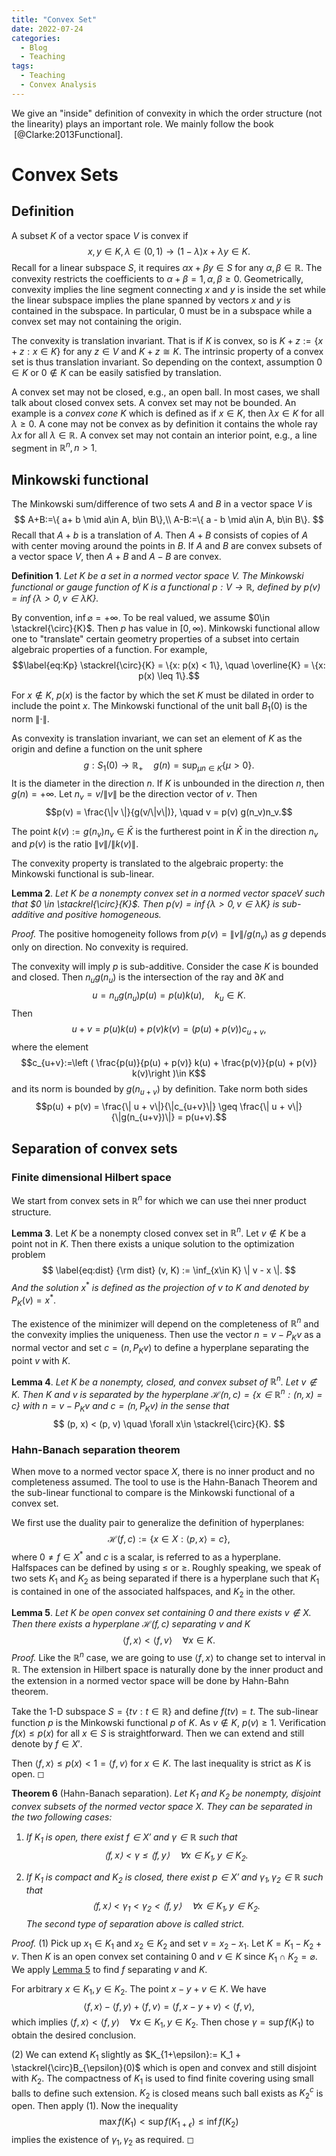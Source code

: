 ```yaml
---
title: "Convex Set"
date: 2022-07-24
categories:
  - Blog
  - Teaching
tags:
  - Teaching
  - Convex Analysis
---
```




We give an "inside\" definition of convexity in which the order structure (not the linearity) plays an important role. We mainly follow the book  [@Clarke:2013Functional].

# Convex Sets

## Definition

A subset $K$ of a vector space $V$ is convex if 
$$
x,y\in K, \lambda \in (0,1) \longrightarrow (1- \lambda)x + \lambda y \in K.
$$
Recall for a linear subspace $S$, it requires $\alpha x + \beta y \in S$ for any $\alpha, \beta \in \mathbb R$. The convexity restricts the
coefficients to $\alpha + \beta = 1, \alpha, \beta \geq 0$. Geometrically, convexity implies the line segment connecting $x$ and $y$ is inside the set while the linear subspace implies the plane spanned by vectors $x$ and $y$ is contained in the subspace. In particular, $0$ must be in a subspace while a convex set may not containing the origin.

The convexity is translation invariant. That is if $K$ is convex, so is $K + z :=\{x+ z: x\in K\}$ for any $z\in V$ and $K+z \cong K$. The intrinsic property of a convex set is thus translation invariant. So depending on the context, assumption $0\in K$ or $0\notin K$ can be easily satisfied by translation.

A convex set may not be closed, e.g., an open ball. In most cases, we shall talk about closed convex sets. A convex set may not be bounded. An example is a *convex cone* $K$ which is defined as if $x\in K$, then
$\lambda x\in K$ for all $\lambda \geq 0$. A cone may not be convex as by definition it contains the whole ray $\lambda x$ for all
$\lambda \in \mathbb R$. A convex set may not contain an interior point, e.g., a line segment in $\mathbb R^n, n> 1$.

## Minkowski functional

The Minkowski sum/difference of two sets $A$ and $B$ in a vector space $V$ is
$$
A+B:=\{ a+ b \mid a\in A, b\in B\},\\
A-B:=\{ a -  b \mid a\in A, b\in B\}.
$$
Recall that $A+b$ is a translation of $A$. Then $A+B$ consists of copies of $A$ with center moving around the points in $B$. If $A$ and $B$ are convex subsets of a vector space $V$, then $A+B$ and $A-B$ are convex.

**Definition 1**. *Let $K$ be a set in a normed vector space $V$. The Minkowski functional or gauge function of $K$ is a functional $p: V \rightarrow \mathbb{R}$, defined by $p(v)=\inf \{\lambda>0, v \in \lambda K\}$.*

By convention, $\inf\varnothing = +\infty$. To be real valued, we assume $0\in \stackrel{\circ}{K}$. Then $p$ has value in $[0,\infty)$.
Minkowski functional allow one to "translate\" certain geometry properties of a subset into certain algebraic properties of a function. For example, $$\label{eq:Kp}
\stackrel{\circ}{K} = \{x: p(x) < 1\}, \quad \overline{K} =  \{x: p(x) \leq 1\}.$$

For $x\notin K$, $p(x)$ is the factor by which the set $K$ must be dilated in order to include the point $x$. The Minkowski functional of the unit ball $B_{1}(0)$ is the norm $\|\cdot\|$. 

As convexity is translation invariant, we can set an element of $K$ as the origin and define a function on the unit sphere 
$$
g: S_1(0)\to \mathbb R_{+}\quad g(n) = \sup_{\mu n\in K} \{\mu > 0\}.
$$
It is the diameter in the direction $n$. If $K$ is unbounded in the direction $n$, then $g(n) = +\infty$. Let $n_v = v/\|v\|$ be the direction vector of $v$. Then $$p(v) = \frac{\|v \|}{g(v/\|v\|)}, \quad v = p(v) g(n_v)n_v.$$

The point $k(v) :=g(n_v)n_v\in \bar K$ is the furtherest point in $\bar K$ in the direction $n_v$ and $p(v)$ is the ratio $\|v\|/\|k(v)\|$.

The convexity property is translated to the algebraic property: the Minkowski functional is sub-linear.


**Lemma 2**. *Let $K$ be a nonempty convex set in a normed vector space$V$ such that $0 \in \stackrel{\circ}{K}$. Then $p(v)=\inf \{\lambda>0, v\in \lambda K\}$ is sub-additive and positive homogeneous.* 

*Proof.* The positive homogeneity follows from $p(v) = \|v \|/g(n_v)$ as $g$ depends only on direction. No convexity is required.

The convexity will imply $p$ is sub-additive. Consider the case $K$ is bounded and closed. Then $n_u g(n_u)$ is the intersection of the ray and $\partial K$ and $$u = n_u g(n_u) p(u) = p(u) k(u) , \quad k_u\in K.$$
Then $$u+ v = p(u)k(u) + p(v) k(v) = (p(u) + p(v)) c_{u+v},$$ where the
element $$c_{u+v}:=\left ( \frac{p(u)}{p(u) + p(v)} k(u) + \frac{p(v)}{p(u) + p(v)} k(v)\right )\in K$$
and its norm is bounded by $g(n_{u+v})$ by definition. Take norm both sides
$$p(u) + p(v) = \frac{\| u + v\|}{\|c_{u+v}\|} \geq  \frac{\| u + v\|}{\|g(n_{u+v})\|} = p(u+v).$$



## Separation of convex sets

### Finite dimensional Hilbert space

We start from convex sets in $\mathbb R^n$ for which we can use thei nner product structure.

**Lemma 3**. Let $K$ be a nonempty closed convex set in $\mathbb R^n$. Let $v\notin K$ be a point not in $K$. Then there exists a unique solution to the optimization problem
$$
\label{eq:dist}
{\rm dist} (v, K) := \inf_{x\in K} \| v - x \|.
$$
*And the solution* $x^*$ *is defined as the projection of $v$ to $K$ and denoted by* $P_K(v) = x^*$.



The existence of the minimizer will depend on the completeness of $\mathbb R^n$ and the convexity implies the uniqueness. Then use the vector $n = v - P_K v$ as a normal vector and set $c = (n, P_Kv)$ to
define a hyperplane separating the point $v$ with $K$.



**Lemma 4**. *Let $K$ be a nonempty, closed, and convex subset of $\mathbb R^n$. Let $v\not\in K$. Then $K$ and $v$ is separated by the hyperplane $\mathcal H(n,c)=\{x\in \mathbb R^n: (n, x) = c\}$ with $n = v- P_Kv$ and $c =  (n, P_Kv)$ in the sense that*
$$
(p, x) < (p, v) \quad \forall x\in \stackrel{\circ}{K}.
$$


### Hahn-Banach separation theorem

When move to a normed vector space $X$, there is no inner product and no completeness assumed. The tool to use is the Hahn-Banach Theorem and the sub-linear functional to compare is the Minkowski functional of a convex set.

We first use the duality pair to generalize the definition of hyperplanes: $$\mathcal H(f,c) := \{x \in X:\langle p, x\rangle=c\},$$
where $0 \neq f \in X^{*}$ and $c$ is a scalar, is referred to as a hyperplane. Halfspaces can be defined by using $\leq$ or $\geq$. Roughly speaking, we speak of two sets $K_{1}$ and $K_{2}$ as being separated if there is a hyperplane such that $K_{1}$ is contained in one of the associated halfspaces, and $K_{2}$ in the other.

**Lemma 5**. *Let $K$ be open convex set containing $0$ and there exists $v\not\in X$. Then there exists a hyperplane $\mathcal H(f,c)$ separating $v$ and $K$*
$$
\langle f, x\rangle < \langle f, v\rangle \quad \forall x\in K.
$$
*Proof.* Like the $\mathbb R^n$ case, we are going to use $\langle f, x \rangle$ to change set to interval in $\mathbb R$. The
extension in Hilbert space is naturally done by the inner product and the extension in a normed vector space will be done by Hahn-Bahn theorem.

Take the 1-D subspace $S = \{ t v: t\in \mathbb R\}$ and define $f(tv) = t$. The sub-linear function $p$ is the Minkowski functional $p$ of $K$. As $v\not\in K$, $p(v)\geq 1$. Verification $f(x) \leq p(x)$ for all $x\in S$ is straightforward. Then we can extend and still denote by $f\in X'$.

Then $\langle f, x\rangle \leq p(x)< 1 =  \langle f, v\rangle$ for $x\in K$. The last inequality is strict as $K$ is open. ◻

**Theorem 6** (Hahn-Banach separation). *Let $K_{1}$ and $K_{2}$ be nonempty, disjoint convex subsets of the normed vector space $X$. They can be separated in the two following cases:*

1. *If $K_{1}$ is open, there exist $f \in X'$ and $\gamma \in \mathbb{R}$ such that
   $$\langle f, x\rangle<\gamma \leqslant\langle f, y\rangle \quad \forall x \in K_{1}, y \in K_{2}.$$*

2. *If $K_{1}$ is compact and $K_{2}$ is closed, there exist $p \in X'$ and $\gamma_{1}, \gamma_{2} \in \mathbb{R}$ such that $$\langle f, x\rangle<\gamma_{1}<\gamma_{2}<\langle f, y\rangle \quad \forall x \in K_{1}, y \in K_{2} .$$
   The second type of separation above is called strict.*

   

*Proof.* (1) Pick up $x_1\in K_1$ and $x_2\in K_2$ and set $v = x_2 - x_1$. Let $K = K_1 - K_2 + v$. Then $K$ is an open convex set containing $0$ and $v\in K$ since $K_1\cap K_2 = \varnothing$. We apply [Lemma 5](#lm:pointK)
to find $f$ separating $v$ and $K$.

For arbitrary $x\in K_1, y\in K_2$. The point $x - y + v\in K$. We have $$\langle f, x\rangle - \langle f, y\rangle + \langle f, v\rangle = \langle f, x-y +v \rangle <  \langle f, v\rangle,$$
which implies
$\langle f, x\rangle<\langle f, y\rangle \quad \forall x \in K_{1}, y \in K_{2}.$
Then chose $\gamma = \sup f(K_1)$ to obtain the desired conclusion.

\(2\) We can extend $K_1$ slightly as $K_{1+\epsilon}:= K_1 + \stackrel{\circ}B_{\epsilon}(0)$ which is open and convex and still disjoint with $K_2$. The compactness of $K_1$ is used to find finite covering using small balls to define such extension.
$K_2$ is closed means such ball exists as $K_2^c$ is open. Then apply (1). Now the inequality
$$\max f(K_1) < \sup f( K_{1+\epsilon}) \leq \inf f(K_2)$$ implies the existence of $\gamma_1, \gamma_2$ as required. ◻